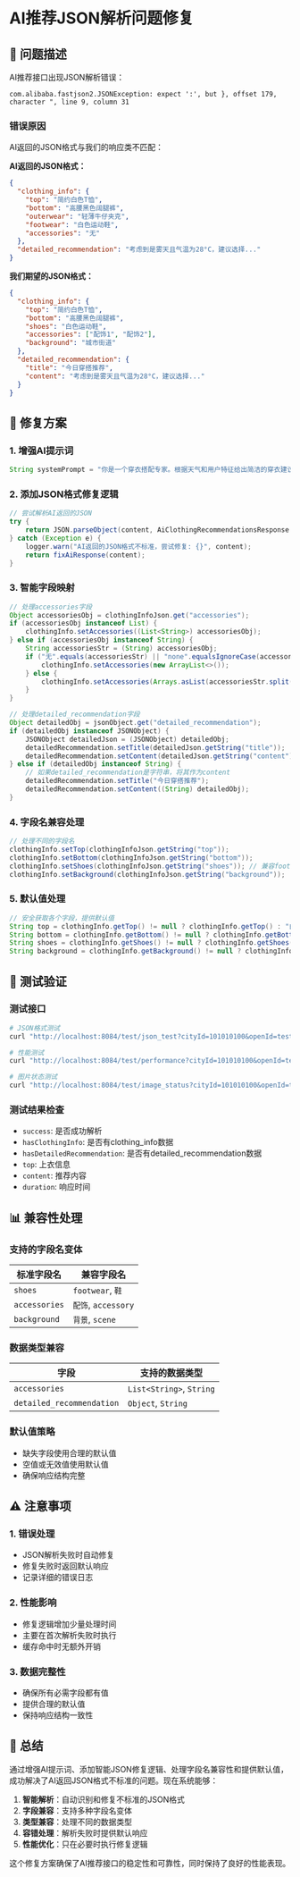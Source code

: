 # AI推荐JSON解析问题修复

## 🚨 问题描述

AI推荐接口出现JSON解析错误：

```
com.alibaba.fastjson2.JSONException: expect ':', but }, offset 179, character ", line 9, column 31
```

### 错误原因
AI返回的JSON格式与我们的响应类不匹配：

**AI返回的JSON格式：**
```json
{
  "clothing_info": {
    "top": "简约白色T恤",
    "bottom": "高腰黑色阔腿裤",
    "outerwear": "轻薄牛仔夹克",
    "footwear": "白色运动鞋",
    "accessories": "无"
  },
  "detailed_recommendation": "考虑到是雾天且气温为28°C，建议选择..."
}
```

**我们期望的JSON格式：**
```json
{
  "clothing_info": {
    "top": "简约白色T恤",
    "bottom": "高腰黑色阔腿裤",
    "shoes": "白色运动鞋",
    "accessories": ["配饰1", "配饰2"],
    "background": "城市街道"
  },
  "detailed_recommendation": {
    "title": "今日穿搭推荐",
    "content": "考虑到是雾天且气温为28°C，建议选择..."
  }
}
```

## 🔧 修复方案

### 1. 增强AI提示词
```java
String systemPrompt = "你是一个穿衣搭配专家。根据天气和用户特征给出简洁的穿衣建议，以JSON格式输出。请严格按照以下格式输出：{\"clothing_info\": {\"top\": \"上衣\", \"bottom\": \"下装\", \"shoes\": \"鞋子\", \"accessories\": [\"配饰1\", \"配饰2\"], \"background\": \"背景\"}, \"detailed_recommendation\": {\"title\": \"推荐标题\", \"content\": \"推荐内容\"}}";
```

### 2. 添加JSON格式修复逻辑
```java
// 尝试解析AI返回的JSON
try {
    return JSON.parseObject(content, AiClothingRecommendationsResponse.class);
} catch (Exception e) {
    logger.warn("AI返回的JSON格式不标准，尝试修复: {}", content);
    return fixAiResponse(content);
}
```

### 3. 智能字段映射
```java
// 处理accessories字段
Object accessoriesObj = clothingInfoJson.get("accessories");
if (accessoriesObj instanceof List) {
    clothingInfo.setAccessories((List<String>) accessoriesObj);
} else if (accessoriesObj instanceof String) {
    String accessoriesStr = (String) accessoriesObj;
    if ("无".equals(accessoriesStr) || "none".equalsIgnoreCase(accessoriesStr)) {
        clothingInfo.setAccessories(new ArrayList<>());
    } else {
        clothingInfo.setAccessories(Arrays.asList(accessoriesStr.split(",")));
    }
}

// 处理detailed_recommendation字段
Object detailedObj = jsonObject.get("detailed_recommendation");
if (detailedObj instanceof JSONObject) {
    JSONObject detailedJson = (JSONObject) detailedObj;
    detailedRecommendation.setTitle(detailedJson.getString("title"));
    detailedRecommendation.setContent(detailedJson.getString("content"));
} else if (detailedObj instanceof String) {
    // 如果detailed_recommendation是字符串，将其作为content
    detailedRecommendation.setTitle("今日穿搭推荐");
    detailedRecommendation.setContent((String) detailedObj);
}
```

### 4. 字段名兼容处理
```java
// 处理不同的字段名
clothingInfo.setTop(clothingInfoJson.getString("top"));
clothingInfo.setBottom(clothingInfoJson.getString("bottom"));
clothingInfo.setShoes(clothingInfoJson.getString("shoes")); // 兼容footwear
clothingInfo.setBackground(clothingInfoJson.getString("background"));
```

### 5. 默认值处理
```java
// 安全获取各个字段，提供默认值
String top = clothingInfo.getTop() != null ? clothingInfo.getTop() : "白色T恤";
String bottom = clothingInfo.getBottom() != null ? clothingInfo.getBottom() : "牛仔裤";
String shoes = clothingInfo.getShoes() != null ? clothingInfo.getShoes() : "运动鞋";
String background = clothingInfo.getBackground() != null ? clothingInfo.getBackground() : "城市街道";
```

## 🧪 测试验证

### 测试接口
```bash
# JSON格式测试
curl "http://localhost:8084/test/json_test?cityId=101010100&openId=test123"

# 性能测试
curl "http://localhost:8084/test/performance?cityId=101010100&openId=test123"

# 图片状态测试
curl "http://localhost:8084/test/image_status?cityId=101010100&openId=test123"
```

### 测试结果检查
- `success`: 是否成功解析
- `hasClothingInfo`: 是否有clothing_info数据
- `hasDetailedRecommendation`: 是否有detailed_recommendation数据
- `top`: 上衣信息
- `content`: 推荐内容
- `duration`: 响应时间

## 📊 兼容性处理

### 支持的字段名变体
| 标准字段名 | 兼容字段名 |
|------------|------------|
| `shoes` | `footwear`, `鞋` |
| `accessories` | `配饰`, `accessory` |
| `background` | `背景`, `scene` |

### 数据类型兼容
| 字段 | 支持的数据类型 |
|------|----------------|
| `accessories` | `List<String>`, `String` |
| `detailed_recommendation` | `Object`, `String` |

### 默认值策略
- 缺失字段使用合理的默认值
- 空值或无效值使用默认值
- 确保响应结构完整

## ⚠️ 注意事项

### 1. 错误处理
- JSON解析失败时自动修复
- 修复失败时返回默认响应
- 记录详细的错误日志

### 2. 性能影响
- 修复逻辑增加少量处理时间
- 主要在首次解析失败时执行
- 缓存命中时无额外开销

### 3. 数据完整性
- 确保所有必需字段都有值
- 提供合理的默认值
- 保持响应结构一致性

## 🎯 总结

通过增强AI提示词、添加智能JSON修复逻辑、处理字段名兼容性和提供默认值，成功解决了AI返回JSON格式不标准的问题。现在系统能够：

1. **智能解析**：自动识别和修复不标准的JSON格式
2. **字段兼容**：支持多种字段名变体
3. **类型兼容**：处理不同的数据类型
4. **容错处理**：解析失败时提供默认响应
5. **性能优化**：只在必要时执行修复逻辑

这个修复方案确保了AI推荐接口的稳定性和可靠性，同时保持了良好的性能表现。 